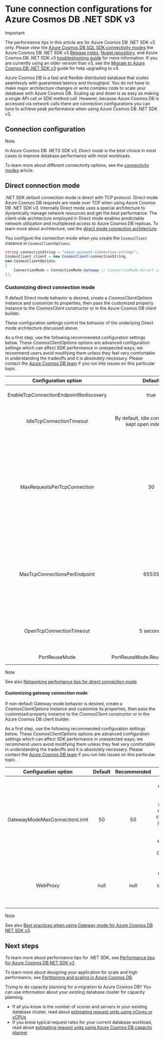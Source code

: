 # Tune connection configurations for Azure Cosmos DB .NET SDK v3

> [!IMPORTANT]  
> The performance tips in this article are for Azure Cosmos DB .NET SDK v3 only. Please view the [Azure Cosmos DB SQL SDK connectivity modes](sdk-connection-modes.md) the Azure Cosmos DB .NET SDK v3 [Release notes](sdk-dotnet-v3.md), [Nuget repository](https://www.nuget.org/packages/Microsoft.Azure.Cosmos), and Azure Cosmos DB .NET SDK v3 [troubleshooting guide](troubleshoot-dotnet-sdk.md) for more information. If you are currently using an older version than v3, see the [Migrate to Azure Cosmos DB .NET SDK v3](migrate-dotnet-v3.md) guide for help upgrading to v3.

Azure Cosmos DB is a fast and flexible distributed database that scales seamlessly with guaranteed latency and throughput. You do not have to make major architecture changes or write complex code to scale your database with Azure Cosmos DB. Scaling up and down is as easy as making a single API call or SDK method call. However, because Azure Cosmos DB is accessed via network calls there are connection configurations you can tune to achieve peak performance when using Azure Cosmos DB .NET SDK v3.

## Connection configuration

> [!NOTE]
> In Azure Cosmos DB .NETS SDK v3, *Direct mode* is the best choice in most cases to improve database performance with most workloads.

To learn more about different connectivity options, see the [connectivity modes](sdk-connection-modes.md) article.

## Direct connection mode

.NET SDK default connection mode is direct with TCP protocol. Direct mode Azure Cosmos DB requests are made over TCP when using Azure Cosmos DB .NET SDK v3. Internally Direct mode uses a special architecture to dynamically manage network resources and get the best performance. The client-side architecture employed in Direct mode enables predictable network utilization and multiplexed access to Azure Cosmos DB replicas. To learn more about architecture, see the [direct mode connection architecture](sdk-connection-modes.md#direct-mode).

You configure the connection mode when you create the `CosmosClient` instance in `CosmosClientOptions`.

```csharp
string connectionString = "<your-account-connection-string>";
CosmosClient client = new CosmosClient(connectionString,
new CosmosClientOptions
{
    ConnectionMode = ConnectionMode.Gateway // ConnectionMode.Direct is the default
});
```

### Customizing direct connection mode

If default Direct mode behavior is desired, create a *CosmosClientOptions* instance and customize its properties, then pass the customized property instance to the *CosmosClient* constructor or in the Azure Cosmos DB client builder.

These configuration settings control the behavior of the underlying Direct mode architecture discussed above.

As a first step, use the following recommended configuration settings below. These *CosmosClientOptions* options are advanced configuration settings which can affect SDK performance in unexpected ways; we recommend users avoid modifying them unless they feel very comfortable in understanding the tradeoffs and it is absolutely necessary. Please contact the [Azure Cosmos DB team](mailto:CosmosDBPerformanceSupport@service.microsoft.com) if you run into issues on this particular topic.

| Configuration option       | Default          | Recommended   | Details |
| :------------------:       | :-----:          | :---------:   | :-----: |
| EnableTcpConnectionEndpointRediscovery        | true           | true        | This represents the flag to enable address cache refresh on TCP connection reset notification. |
| IdleTcpConnectionTimeout        | By default, idle connections are kept open indefinitely.          | 20h-24h        | This represents the amount of idle time after which unused connections are closed. Recommended values are between 20 minutes and 24 hours. |
| MaxRequestsPerTcpConnection        | 30           | 30        | This represents the the number of requests allowed simultaneously over a single TCP connection. When more requests are in flight simultaneously, the direct/TCP client will open additional connections. Do not set this value lower than 4 requests per connection or higher than 50-100 requests per connection. Applications with a very high degree of parallelism per connection, with large requests or responses, or with very tight latency requirements might get better performance with 8-16 requests per connection. |
| MaxTcpConnectionsPerEndpoint        | 65535           | 65535        | This represents the maximum number of TCP connections that may be opened to each Cosmos DB back-end. Together with MaxRequestsPerTcpConnection, this setting limits the number of requests that are simultaneously sent to a single Cosmos DB back-end(MaxRequestsPerTcpConnection x MaxTcpConnectionPerEndpoint). Value must be greater than or equal to 16. |
| OpenTcpConnectionTimeout      | 5 seconds     | >= 5 seconds  | This represents the amount of time allowed for trying to establish a connection. When the time elapses, the attempt is cancelled and an error is returned. Longer timeouts will delay retries and failures. |
| PortReuseMode      | PortReuseMode.ReuseUnicastPort     | PortReuseMode.ReuseUnicastPort  | This represents the client port reuse policy used by the transport stack. |

> [!NOTE]
> See also [Networking perfomance tips for direct connection mode](performance-tips-dotnet-sdk-v3.md?tabs=trace-net-core#networking)

#### Customizing gateway connection mode

If non-default Gateway mode behavior is desired, create a *CosmosClientOptions* instance and customize its properties, then pass the customized property instance to the *CosmosClient* constructor or in the Azure Cosmos DB client builder.

As a first step, use the following recommended configuration settings below. These *CosmosClientOptions* options are advanced configuration settings which can affect SDK performance in unexpected ways; we recommend users avoid modifying them unless they feel very comfortable in understanding the tradeoffs and it is absolutely necessary. Please contact the [Azure Cosmos DB team](mailto:CosmosDBPerformanceSupport@service.microsoft.com) if you run into issues on this particular topic.

| Configuration option       | Default          | Recommended   | Details |
| :------------------:       | :-----:          | :---------:   | :-----: |
| GatewayModeMaxConnectionLimit        | 50           | 50        | This represents the maximum number of concurrent connections allowed for the target service endpoint in the Azure Cosmos DB service. |
| WebProxy        |  null           |  null       | This represents the proxy information used for web requests. |

> [!NOTE]
> See also [Best practices when using Gateway mode for Azure Cosmos DB NET SDK v3](performance-tips-dotnet-sdk-v3.md#best-practices-when-using-gateway-mode).

## Next steps

To learn more about performance tips for .NET SDK, see [Performance tips for Azure Cosmos DB NET SDK v3](performance-tips-dotnet-sdk-v3.md).

To learn more about designing your application for scale and high performance, see [Partitioning and scaling in Azure Cosmos DB](../partitioning-overview.md).

Trying to do capacity planning for a migration to Azure Cosmos DB? You can use information about your existing database cluster for capacity planning.
* If all you know is the number of vcores and servers in your existing database cluster, read about [estimating request units using vCores or vCPUs](../convert-vcore-to-request-unit.md) 
* If you know typical request rates for your current database workload, read about [estimating request units using Azure Cosmos DB capacity planner](estimate-ru-with-capacity-planner.md)